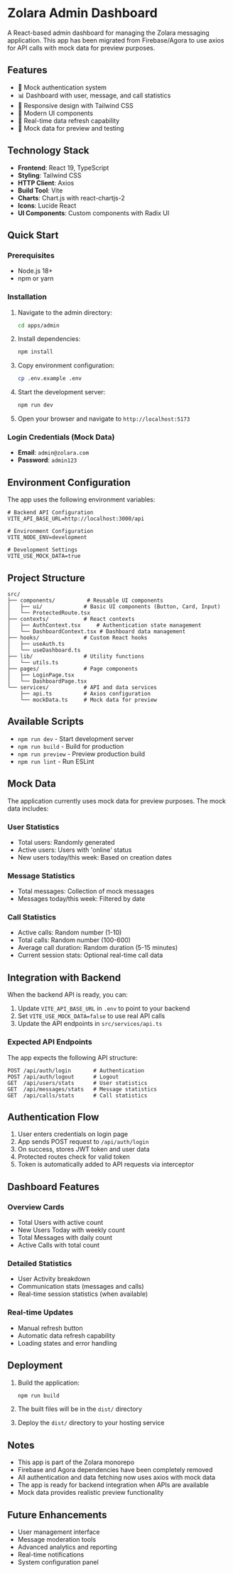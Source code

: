 # Zolara Admin Dashboard

A React-based admin dashboard for managing the Zolara messaging application. This app has been migrated from Firebase/Agora to use axios for API calls with mock data for preview purposes.

## Features

- 🔐 Mock authentication system
- 📊 Dashboard with user, message, and call statistics
- 📱 Responsive design with Tailwind CSS
- 🎨 Modern UI components
- 🔄 Real-time data refresh capability
- 🚀 Mock data for preview and testing

## Technology Stack

- **Frontend**: React 19, TypeScript
- **Styling**: Tailwind CSS
- **HTTP Client**: Axios
- **Build Tool**: Vite
- **Charts**: Chart.js with react-chartjs-2
- **Icons**: Lucide React
- **UI Components**: Custom components with Radix UI

## Quick Start

### Prerequisites

- Node.js 18+
- npm or yarn

### Installation

1. Navigate to the admin directory:
   ```bash
   cd apps/admin
   ```

2. Install dependencies:
   ```bash
   npm install
   ```

3. Copy environment configuration:
   ```bash
   cp .env.example .env
   ```

4. Start the development server:
   ```bash
   npm run dev
   ```

5. Open your browser and navigate to `http://localhost:5173`

### Login Credentials (Mock Data)

- **Email**: `admin@zolara.com`
- **Password**: `admin123`

## Environment Configuration

The app uses the following environment variables:

```env
# Backend API Configuration
VITE_API_BASE_URL=http://localhost:3000/api

# Environment Configuration
VITE_NODE_ENV=development

# Development Settings
VITE_USE_MOCK_DATA=true
```

## Project Structure

```
src/
├── components/          # Reusable UI components
│   ├── ui/             # Basic UI components (Button, Card, Input)
│   └── ProtectedRoute.tsx
├── contexts/           # React contexts
│   ├── AuthContext.tsx     # Authentication state management
│   └── DashboardContext.tsx # Dashboard data management
├── hooks/              # Custom React hooks
│   ├── useAuth.ts
│   └── useDashboard.ts
├── lib/                # Utility functions
│   └── utils.ts
├── pages/              # Page components
│   ├── LoginPage.tsx
│   └── DashboardPage.tsx
└── services/           # API and data services
    ├── api.ts          # Axios configuration
    └── mockData.ts     # Mock data for preview
```

## Available Scripts

- `npm run dev` - Start development server
- `npm run build` - Build for production
- `npm run preview` - Preview production build
- `npm run lint` - Run ESLint

## Mock Data

The application currently uses mock data for preview purposes. The mock data includes:

### User Statistics
- Total users: Randomly generated
- Active users: Users with 'online' status
- New users today/this week: Based on creation dates

### Message Statistics
- Total messages: Collection of mock messages
- Messages today/this week: Filtered by date

### Call Statistics
- Active calls: Random number (1-10)
- Total calls: Random number (100-600)
- Average call duration: Random duration (5-15 minutes)
- Current session stats: Optional real-time call data

## Integration with Backend

When the backend API is ready, you can:

1. Update `VITE_API_BASE_URL` in `.env` to point to your backend
2. Set `VITE_USE_MOCK_DATA=false` to use real API calls
3. Update the API endpoints in `src/services/api.ts`

### Expected API Endpoints

The app expects the following API structure:

```
POST /api/auth/login       # Authentication
POST /api/auth/logout      # Logout
GET  /api/users/stats      # User statistics
GET  /api/messages/stats   # Message statistics
GET  /api/calls/stats      # Call statistics
```

## Authentication Flow

1. User enters credentials on login page
2. App sends POST request to `/api/auth/login`
3. On success, stores JWT token and user data
4. Protected routes check for valid token
5. Token is automatically added to API requests via interceptor

## Dashboard Features

### Overview Cards
- Total Users with active count
- New Users Today with weekly count
- Total Messages with daily count
- Active Calls with total count

### Detailed Statistics
- User Activity breakdown
- Communication stats (messages and calls)
- Real-time session statistics (when available)

### Real-time Updates
- Manual refresh button
- Automatic data refresh capability
- Loading states and error handling

## Deployment

1. Build the application:
   ```bash
   npm run build
   ```

2. The built files will be in the `dist/` directory

3. Deploy the `dist/` directory to your hosting service

## Notes

- This app is part of the Zolara monorepo
- Firebase and Agora dependencies have been completely removed
- All authentication and data fetching now uses axios with mock data
- The app is ready for backend integration when APIs are available
- Mock data provides realistic preview functionality

## Future Enhancements

- User management interface
- Message moderation tools
- Advanced analytics and reporting
- Real-time notifications
- System configuration panel

